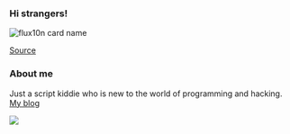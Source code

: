 ### Hi strangers!
![flux10n card name](https://cardivo.vercel.app/api?name=flux10n%20flux10n&description=Hanyalah%20manusia%20biasa%20yang%20tertarik%20akan%20dunia%20cyber.&image=https://telegra.ph/file/e93aa96781839393359d0.jpg&backgroundColor=%23ecf0f1&instagram=zuck&github=flux10n&pattern=leaf&colorPattern=%23eaeaea)

[Source](https://flux10n.blogspot.com)

### About me
<P>Just a script kiddie who is new to the world of programming and hacking. <a href="https://evil.com">My blog</a></p>

![](https://komarev.com/ghpvc/?username=flux10n)

